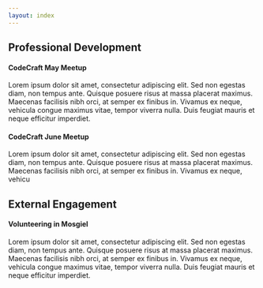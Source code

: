 ```yaml
---
layout: index
---
```


## Professional Development
  
#### CodeCraft May Meetup
  
Lorem ipsum dolor sit amet, consectetur adipiscing elit. Sed non egestas diam, non tempus ante. Quisque posuere risus at massa placerat maximus. Maecenas facilisis nibh orci, at semper ex finibus in. Vivamus ex neque, vehicula congue maximus vitae, tempor viverra nulla. Duis feugiat mauris et neque efficitur imperdiet.

#### CodeCraft June Meetup
  
Lorem ipsum dolor sit amet, consectetur adipiscing elit. Sed non egestas diam, non tempus ante. Quisque posuere risus at massa placerat maximus. Maecenas facilisis nibh orci, at semper ex finibus in. Vivamus ex neque, vehicu

## External Engagement

#### Volunteering in Mosgiel 

Lorem ipsum dolor sit amet, consectetur adipiscing elit. Sed non egestas diam, non tempus ante. Quisque posuere risus at massa placerat maximus. Maecenas facilisis nibh orci, at semper ex finibus in. Vivamus ex neque, vehicula congue maximus vitae, tempor viverra nulla. Duis feugiat mauris et neque efficitur imperdiet.
